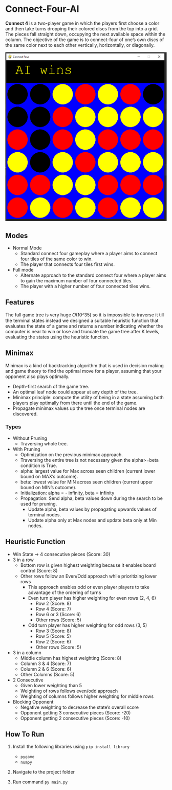 # Connect-Four-AI
**Connect 4** is a two-player game in which the players first choose a color and then take turns
dropping their colored discs from the top into a grid. The pieces fall straight down, occupying
the next available space within the column. The objective of the game is to connect-four of
one’s own discs of the same color next to each other vertically, horizontally, or diagonally.
<p align="center"><img src="assets/screenshot.PNG"></p>

## Modes
- Normal Mode
  - Standard connect four gameplay where a player aims to connect four tiles of the same color to win. 
  - The player that connects four tiles first wins.
- Full mode 
  - Alternate approach to the standard connect four where a player aims to gain the maximum number of four connected tiles. 
  - The player with a higher number of four connected tiles wins.

## Features
The full game tree is very huge 𝑂(10^35) so it is impossible to traverse it till the terminal states instead we designed a suitable heuristic function 
that evaluates the state of a game and returns a number indicating whether the computer is near to win or lose and truncate the game tree after K levels, 
evaluating the states using the heuristic function.

## Minimax
Minimax is a kind of backtracking algorithm that is used in decision making and game theory to find the optimal move for a player, 
assuming that your opponent also plays optimally.
- Depth-first search of the game tree.
- An optimal leaf node could appear at any depth of the tree.
- Minimax principle: compute the utility of being in a state assuming both players play optimally from there until the end of the game.
- Propagate minimax values up the tree once terminal nodes are discovered.
### Types
- Without Pruning
  - Traversing whole tree.
- With Pruning
  - Optimization on the previous minimax approach.
  - Traversing the entire tree is not necessary given the alpha>=beta condition is True.
  - alpha: largest value for Max across seen children (current lower bound on MAX’s outcome).
  - beta: lowest value for MIN across seen children (current upper bound on MIN’s outcome).
  - Initialization: alpha = - infinity, beta = infinity
  - Propagation: Send alpha, beta values down during the search to be used for pruning.
    - Update alpha, beta values by propagating upwards values of terminal nodes.
    - Update alpha only at Max nodes and update beta only at Min nodes.

## Heuristic Function
- Win State → 4 consecutive pieces (Score: 30)
- 3 in a row
  - Bottom row is given highest weighting because it enables board control (Score: 8)
  - Other rows follow an Even/Odd approach while prioritizing lower rows
    - This approach enables odd or even player players to take advantage of the ordering of turns
    - Even turn player has higher weighting for even rows (2, 4, 6)
      - Row 2 (Score: 8)
      - Row 4 (Score: 7)
      - Row 6 or 3 (Score: 6)
      - Other rows (Score: 5)
    - Odd turn player has higher weighting for odd rows (3, 5)
      - Row 3 (Score: 8)
      - Row 5 (Score: 5)
      - Row 2 (Score: 6)
      - Other rows (Score: 5)
- 3 in a column
  - Middle column has highest weighting (Score: 8)
  - Column 3 & 4 (Score: 7)
  - Column 2 & 6 (Score: 6)
  - Other Columns (Score: 5)
- 2 Consecutive
  - Given lower weighting than 5
  - Weighting of rows follows even/odd approach
  - Weighting of columns follows higher weighting for middle rows
- Blocking Opponent
  - Negative weighting to decrease the state’s overall score
  - Opponent getting 3 consecutive pieces (Score: -20)
  - Opponent getting 2 consecutive pieces (Score: -10)

## How To Run
1. Install the following libraries using ```pip install library```
    - ```pygame```
    - ```numpy```

2. Navigate to the project folder
3. Run command ```py main.py```


